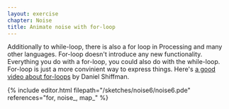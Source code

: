 ```yaml
---
layout: exercise
chapter: Noise
title: Animate noise with for-loop
---
```


Additionally to while-loop, there is also a for loop in Processing and many other languages. For-loop doesn't introduce any new functionality. Everything you do with a for-loop, you could also do with the while-loop. For-loop is just a more convinient way to express things. Here's <a href="https://www.youtube.com/watch?v=h4ApLHe8tbk" target="_blank">a good video about for-loops</a> by Daniel Shiffman.

{% include editor.html filepath="/sketches/noise6/noise6.pde" references="for, noise_, map_" %}